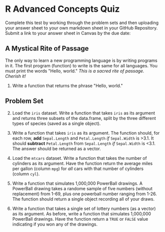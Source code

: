 # R Advanced Concepts Quiz


Complete this test by working through the problem sets and then uploading your answer sheet to your own markdown sheet in your GitHub Repository. Submit a link to your answer sheet in Canvas by the due date: 

## A Mystical Rite of Passage

The only way to learn a new programming language is by writing programs in it. The first program (function) to write is the same for all languages. You must print the words "Hello, world." *This is a sacred rite of passage. Cherish it!*

1. Write a function that returns the phrase "Hello, world."

## Problem Set

2. Load the `iris` dataset. Write a function that takes `iris` as its argument and returns three subsets of the data.frame, split by the three different types of species (saved as a single object).

3. Write a function that takes `iris` as its argument. The function should, for each row, **add** `Sepal.Length` and `Petal.Length` *if* `Sepal.Width` is >3.1. It should **subtract** `Petal.Length` from `Sepal.Length` *if* `Sepal.Width` is <3.1. The answer should be returned as a vector.

4. Load the `mtcars` dataset. Write a function that takes the number of cylinders as its argument. Have the function return the average miles per gallon (column `mpg`) for *all* cars with that number of cylinders (column `cyl`).

5. Write a function that simulates 1,000,000 PowerBall drawings. A PowerBall drawing takes a randome sample of five numbers (without replacement) from 1-69, plus one powerball number ranging from 1-26. The function should return a single object recording all of your draws.

6. Write a function that takes a single set of lottery numbers (as a vector) as its argument. As before, write a function that simulates 1,000,000 PowerBall drawings. Have the function return a `TRUE` or `FALSE` value indicating if you won any of the drawings.
